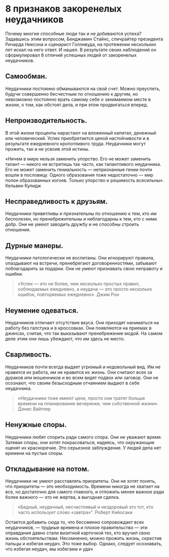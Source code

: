 # 8 признаков закоренелых неудачников



Почему многие способные люди так и не добиваются успеха? Задавшись этим вопросом, Бенджамин Стайнс, спичрайтер президента Ричарда Никсона и сценарист Голливуда, на протяжении нескольких лет искал на него ответ. И нашел. В результате своих наблюдений он сформулировал 8 отличий успешных людей от закоренелых неудачников.

## Самообман.

Неудачники постоянно обманываются на свой счет. Можно преуспеть, будучи совершенно бесчестным по отношению к другим, но невозможно постоянно врать самому себе о занимаемом месте в жизни, о том, как обстоят дела, и при этом продвигаться вперед.

## Непроизводительность.

В этой жизни проценты нарастают на вложенный капитал, денежный или человеческий. Успех приобретается ценой настойчивости и в результате ежедневного кропотливого труда. Неудачники могут прожить, так и не усвоив этой истины.

«Ничем в мире нельзя заменить упорство. Его не может заменить талант — никого не встретишь так часто, как талантливого неудачника. Его не может заменить гениальность — непризнанные гении почти вошли в пословицу. Одного образования тоже недостаточно — мир полон образованных изгоев. Только упорство и решимость всесильны». Кельвин Кулидж

## Несправедливость к друзьям.

Неудачники приветливы и признательны по отношению к тем, кто им бесполезен, но пренебрежительны и неблагодарны к тем, кто с ними добр. Они не умеют заводить дружбу и не способны строить отношения.

## Дурные манеры.

Неудачники патологически не воспитаны. Они игнорируют правила, опаздывают на встречи, пренебрегают договоренностями, забывают поблагодарить за подарки. Они не умеют признавать свою неправоту и ошибки.

> «Успех — это не более, чем несколько простых правил, соблюдаемых ежедневно, а неудача — это просто несколько ошибок, повторяемых ежедневно». Джим Рон

## Неумение одеваться.

Неудачников отличает отсутствие вкуса. Они приходят наниматься на работу без галстука и в кроссовках. Они появляются на приемах в джинсах, считая, что так выказывают пренебрежение модой. На самом деле этим они лишь убеждают, что им здесь не место.

## Сварливость.

Неудачников почти всегда выдает угрюмый и недовольный вид. Им не нравится их работа, им не нравится их жизнь. Они считают всех за дураков или мошенников и во всем видят подвох или заговор. Они не осознают, что своим безысходным отчаянием выдают в себе неудачника. 

> «Неудачники тоже имеют цели, просто они тратят больше времени на планирование вечеринки, чем собственной жизни». Дэнис Вайтлер

## Ненужные споры.

Неудачники любят спорить ради самого спора. Они не уважают время. Затевая споры, они хотят покрасоваться, надеясь, что окружающие оценят их красноречие. Это серьезное заблуждение. У людей дела нет времени на пустые споры.

## Откладывание на потом.

Неудачники не умеют расставлять приоритеты. Они не хотят понять, что приоритеты — это необходимость. Времени никогда не хватает на все, но достаточно для самого главного, и отложить менее важное ради более важного — это не жертва, а выгодная сделка. 

> «Бедный, неудачный, несчастливый и нездоровый это тот, кто часто использует слово «завтра»". Роберт Кийосаки





Остается добавить сюда то, что бессменно сопровождает всех неудачников, — трудные времена и плохое правительство — эти оправдания давно стали визитной карточкой тех, кто вручил свою жизнь обстоятельствам. Несомненно, можно прожить жизнь, скрестив пальцы и избегая неудач. Это тоже выбор. Однако, следует осознавать, что избегая неудач, мы избегаем и удач